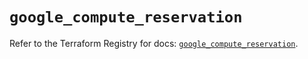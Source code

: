 # `google_compute_reservation`

Refer to the Terraform Registry for docs: [`google_compute_reservation`](https://registry.terraform.io/providers/hashicorp/google-beta/5.35.0/docs/resources/google_compute_reservation).
